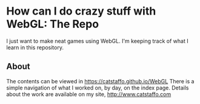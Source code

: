 # How can I do crazy stuff with WebGL: The Repo

I just want to make neat games using WebGL. I'm keeping track of what I learn in this repository.

## About

The contents can be viewed in https://catstaffo.github.io/WebGL
There is a simple navigation of what I worked on, by day, on the index page. Details about the work are available on my site, http://www.catstaffo.com
